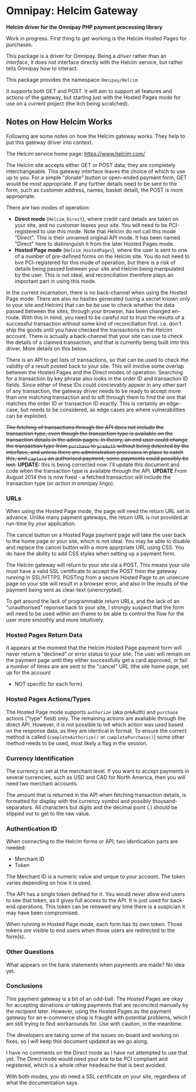 # Omnipay: Helcim Gateway

**Helcim driver for the Omnipay PHP payment processing library**

Work in progress. First thing to get working is the Helcim Hosted Pages for purchases.

This package is a driver for Omnipay. Being a *driver* rather than an *interface*, it does not 
interface directly with the Helcim service, but rather tells Omnipay how to interact.

This package provides the namespace `Omnipay/Helcim`

It supports both GET and POST. It will aim to support all features and actions of the gateway,
but starting just with the Hosted Pages mode for use on a current project (the itch being scratched).

## Notes on How Helcim Works

Following are some notes on how the Helcim gateway works. They help to put this gateway driver into context.

The Helcim service home page: https://www.helcim.com/

The Helcim site accepts either GET or POST data; they are completely interchangeable.
This gateway interface leaves the choice of which to use up to you. For a simple "donate" button or
open-ended payment form, GET would be most appropriate. If any further details need to be sent to
the form, such as customer address, names, basket detaill, the POST is more appropriate.

There are two modes of operation:

* **Direct mode** (`Helcim_Direct`), where credit card details are taken on your site, and no customer leaves your site.
  You will need to be PCI-registered to use this mode. Note that Helcim do not call this mode "Direct".
  This is their unnamed original API mode. It has been named "Direct" here to distininguish it from the
  later Hosted Pages mode.
* **Hosted Page mode** (`Helcim_HostedPages`), where the user is sent to one of a number of pre-defined forms on the Helcim site.
  You do not need to bve PCI-registered for this mode of operation, but there is a risk of details
  being passed between your site and Helcim being manipulated by the user.
  This is not ideal, and reconciliation therefore plays an important part in using this mode.

In the current incarnation, there is no back-channel when using the Hosted Page mode. There are also
no hashes generated (using a secret known only to your site and Helcim) that can be be use to check
whether the data passed between the sites, through your browser, has been changed en-route.
With this in mind, you need to be careful not to trust the results of a successful transaction without
some kind of reconciliation first. i.e. don't ship the goods until you have checked the transactions
in the Helcim account. There *is* actually a back-channel that your site can use to check the details of
a claimed transaction, and that is currently being built into this driver. More details on this below.

There is an API to get lists of transactions, so that can be used to check the validity of
a result posted back to your site. This will involve some overlap between the Hosted Pages and the Direct
modes of operation. Searching for a transaction by key phrase also looks in the order ID and transaction ID
fields. Since either of these IDs could concievably appear in any other part of any transaction, the
gateway driver needs to be ready to accept more than one matching transaction and to sift through them to find
the one that matches the order ID or transaction ID exactly. This is certainly an edge-case, but needs to
be considered, as edge cases are where vulnerabilities can be exploited.

~~The fetching of transactions through the API does not include the transaction type, even though the
transaction type is available on the transaction details in the admin pages. In theory, an end user could
change the transaction type from `purchase` to `preAuth` without being detected by the interface,
and unless there are administration processes in place to catch this, and `capture` an authorised payment,
some payments could possibly be lost.~~ **UPDATE:** this is being corrected now. I'll update this
document and code when the transaction type is available through the API. **UPDATE** From August 2014 this
is now fixed - a fetched transaction will include the transaction type (or *action* in omnipay lingo).

### URLs

When using the Hosted Page mode, the page will need the return URL set in advance. 
Unlike many payment gateways, the return URL is not provided at run-time by your application.

The cancel button on a Hosted Page payment page will take the user back to the home page or your site,
which is not ideal. You may be able to disable and replace the cancel button with a more apprpriate
URL using CSS. You do have the ability to add CSS styles when setting up a payment form.

The Helcim gateway will return to your site via a POST. This means your site must have a valid SSL
certificate to accept the POST from the gateway running in SSL/HTTPS. POSTing from a secure Hosted Page
to an unsecure page on your site will result in a browser error, and also in the results of the payment
being sent as clear-text (unencrypted).

To get around the lack of programmable return URLs, and the lack of an "unauthorised" reponse back to
your site, I strongly suspect that the form will need to be used within am iframe to be able to control
the flow for the user more smoothly and more intuitively.

### Hosted Pages Return Data

It appears at the moment that the Helcim Hosted Page payment form will never return a "declined" or error
status to your site. The user will remain on the payment page until they either successfully get a card approved,
or fail a number of times are are sent to the "cancel" URL (the site home page, set up for the account
- NOT specific for each form).

### Hosted Pages Actions/Types

The Hosted Page mode supports `authorize` (aka preAuth) and `purchase` actions ("type" field) only.
The remaining actions are available through the direct API. However, it is not possible to tell which
action was used based on the response data, as they are identical in format. To ensure the correct
method is called (`completeAuthorize()` or `completePurchase()`) some other method needs to be used,
most likely a flag in the session.

### Currency Identification

The currency is set at the merchant level. If you want to accept payments in several currencies, such 
as USD and CAD for North America, then you will need two merchant accounts.

The amount that is returned in the API when fetching transaction details, is formatted for display
with the currency symbol and possibly thousand-separators. All characters but digits and the decimal
point (.) should be stipped out to get to the raw value.

### Authentication ID

When connecting to the Helcim forms or API, two identication parts are needed:

* Merchant ID
* Token

The Merchant ID is a numeric value and unque to your account. The token varies depending on how
it is used.

The API has a single token defined for it. You would never allow end users to see that token, as
it gives full access to the API. It is just used for back-end operations. This token can be renewed
any time there is a suspician it may have been compromised.

When running in Hosted Page mode, each form has its own token. Those tokens *are* visible to
end users when those users are redirected to the form(s).

### Other Questions

What appears on the bank statements when payments are made? No idea yet.

### Conclusions

This payment gateway is a bit of an odd-ball. The Hosted Pages are okay for accepting donations or
taking payments that are reconciled manually by the recipient later. However, using the
Hosted Pages as the payment gateway for an e-commerce shop is fraught with potential problems,
which I am still trying to find workarounds for. Use with caution, in the meantime.

The developers are taking some of the issues on-board and working on fixes, so I will keep
this document updated as we go along.

I have no comments on the Direct mode as I have not attempted to use that yet. The Direct mode
would need your site to be PCI compliant and registered, which is a whole other headeache that
is best avoided.

With both modes, you *do* need a SSL certificate on your site, regardless of what the documentation
says.
